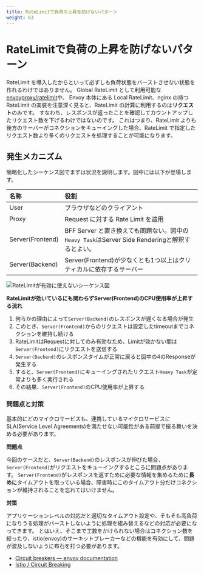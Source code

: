 ```yaml
---
title: RateLimitで負荷の上昇を防げないパターン
weight: 63
---
```


# RateLimitで負荷の上昇を防げないパターン

RateLimit を導入したからといって必ずしも負荷状態をバーストさせない状態を作れるわけではありません。
Global RateLimit として利用可能な[envoyproxy/ratelimit](https://github.com/envoyproxy/ratelimit)や、
Envoy 本体にある Local RateLimit、nginx の持つ RateLimit の実装を注意深く見ると、RateLimit の計算に利用するのは**リクエスト**のみです。
すなわち、レスポンスが返ったことを確認してカウントアップしたリクエスト数を下げるわけではないのです。
これはつまり、RateLimit よりも後方のサーバーがコネクションをキューイングした場合、RateLimit で指定したリクエスト数より多くのリクエストを処理することが可能になります。

## 発生メカニズム

簡略化したシーケンス図でまずは状況を説明します。図中には以下が登場します。

| 名称             | 役割                                                |
| :--------------- | :-------------------------------------------------- |
| User             | ブラウザなどのクライアント                          |
| Proxy            | Request に対する Rate Limit を適用                  |
| Server(Frontend) | BFF Server と置き換えても問題ない。図中の`Heavy Task`はServer Side Renderingと解釈するとよい。|
| Server(Backend)  | Server(Frontend)が少なくとも1つ以上はクリティカルに依存するサーバー |

![RateLimitが有効に使えないシーケンス図](../unless-ratelimit-sequence.svg)

**RateLimitが効いているにも関わらずServer(Frontend)のCPU使用率が上昇する流れ**

1. 何らかの理由によって`Server(Backend)`のレスポンスが遅くなる場合が発生
2. このとき、`Server(Frontend)`からのリクエストは設定したtimeoutまでコネクションを維持し続ける
3. RateLimitはRequestに対してのみ有効なため、Limitが効かない間は`Server(Frontend)`にリクエストを送信する
4. `Server(Backend)`のレスポンスタイムが正常に戻ると図中の4のResponseが発生する
5. すると、`Server(Frontend)`にキューイングされたリクエスト`Heavy Task`が定常よりも多く実行される
6. その結果、`Server(Frontend)`のCPU使用率が上昇する

### 問題点と対策

基本的にどのマイクロサービスも、連携しているマイクロサービスにSLA(Service Level Agreements)を満たせない可能性がある前提で振る舞いを決める必要があります。

**問題点**

今回のケースだと、`Server(Backend)`のレスポンスが伸びた場合、`Server(Frontend)`がリクエストをキューイングするところに問題点があります。
`Server(Frontend)`がレスポンスを返すために必要な情報を集めるために**長めに**タイムアウトを取っている場合、障害時にこのタイムアウト分だけコネクションが維持されることを忘れてはいけません。

**対策**

アプリケーションレベルの対応だと適切なタイムアウト設定や、そもそも高負荷になりうる処理がバーストしないように処理を組み替えるなどの対応が必要になってきます。
とはいえ、そこまで工数をかけられない場合はコネクション数を絞ったり、istio(envoy)のサーキットブレーカーなどの機能を有効にして、問題が波及しないように布石を打つ必要があります。

* [Circuit breakers — envoy documentation](https://www.envoyproxy.io/docs/envoy/latest/api-v3/config/cluster/v3/circuit_breaker.proto.html)
* [Istio / Circuit Breaking](https://istio.io/latest/docs/tasks/traffic-management/circuit-breaking/)
